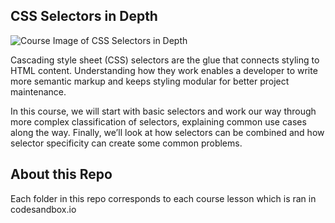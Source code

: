 ## CSS Selectors in Depth

![Course Image of CSS Selectors in Depth](https://d2eip9sf3oo6c2.cloudfront.net/series/square_covers/000/000/235/full/EGH_CSSSelectors_Final.png)

Cascading style sheet (CSS) selectors are the glue that connects styling to HTML content. Understanding how they work enables a developer to write more semantic markup and keeps styling modular for better project maintenance.

In this course, we will start with basic selectors and work our way through more complex classification of selectors, explaining common use cases along the way. Finally, we’ll look at how selectors can be combined and how selector specificity can create some common problems.

## About this Repo

Each folder in this repo corresponds to each course lesson which is ran in codesandbox.io